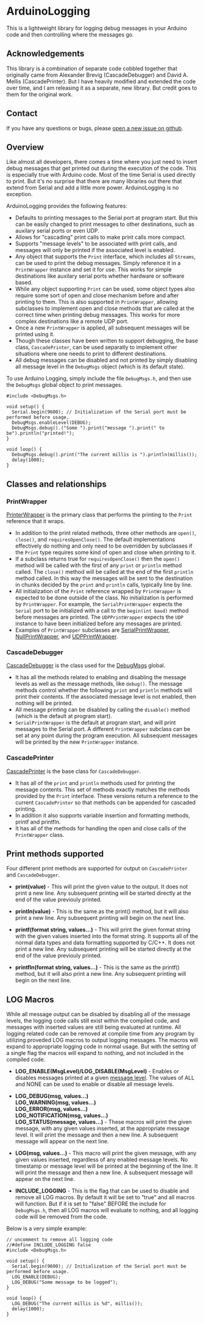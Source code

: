 # ArduinoLogging
This is a lightweight library for logging debug messages in your Arduino code
and then controlling where the messages go.

## Acknowledgements
This library is a combination of separate code cobbled together that originally
came from Alexander Brevig (CascadeDebugger) and David A. Mellis
(CascadePrinter). But I have heavily modified and extended the code over time,
and I am releasing it as a separate, new library. But credit goes to them for
the original work.

## Contact
If you have any questions or bugs, please 
[open a new issue on github](https://github.com/markwomack/ArduinoLogging/issues).

## Overview
Like almost all developers, there comes a time where you just need to insert
debug messages that get printed out during the execution of the code. This is
especially true with Arduino code. Most of the time Serial is used directly to
print. But it's no surprise that there are many libraries out there that extend
from Serial and add a little more power. ArduinoLogging is no exception.

ArduinoLogging provides the following features:
- Defaults to printing messages to the Serial port at program start. But this
can be easily changed to print messages to other destinations, such as auxilary
serial ports or even UDP.
- Allows for "cascading" print calls to make print calls more compact.
- Supports "message levels" to be associated with print calls, and messages
will only be printed if the associated level is enabled.
- Any object that supports the `Print` interface, which includes all
`Streams`, can be used to print the debug messages. Simply reference it in a
`PrintWrapper` instance and set it for use. This works for simple destinations
like auxilary serial ports whether hardware or software based.
- While any object supporting `Print` can be used, some object types also
require some sort of open and close mechanism before and after printing to
them. This is also supported in `PrintWrapper`, allowing subclasses to
implement open and close methods that are called at the correct time when
printing debug messages. This works for more complex destinations like
a remote UDP port.
- Once a new `PrintWrapper` is applied, all subsequent messages will be
printed using it.
- Though these classes have been written to support debugging, the base
class, `CascadePrinter`, can be used separatly to implement other
situations where one needs to print to different destinations.
- All debug messages can be disabled and not printed by simply disabling
all message level in the `DebugMsgs` object (which is its default state).

To use Arduino Logging, simply include the file `DebugMsgs.h`, and then use
the `DebugMsgs` global object to print messages.

    #include <DebugMsgs.h>
    
    void setup() {
      Serial.begin(9600); // Initialization of the Serial port must be performed before usage.
      DebugMsgs.enableLevel(DEBUG);
      DebugMsgs.debug().("Some ").print("message ").print(" to be").println("printed!");
    }
    
    void loop() {
      DebugMsgs.debug().print("The current millis is ").println(millis());
      delay(1000);
    }

## Classes and relationships

### PrintWrapper
[PrinterWrapper](https://github.com/markwomack/ArduinoLogging/blob/main/src/PrintWrapper.h#L29)
is the primary class that performs the printing to the
`Print` reference that it wraps.
- In addition to the print related methods, three other methods are
`open()`, `close()`, and `requiresOpenClose()`. The default
implementations effectively do nothing and only need to be overridden
by subclasses if the `Print` type requires some kind of open and close
when printing to it.
- If a subclass returns true for `requiresOpenClose()` then the `open()`
method will be called with the first of any `print` or `println`
method called. The `close()` method will be called at the end of the
first `println` method called. In this way the messages will be sent to
the destination in chunks decided by the `print` and `println` calls,
typically line by line.
- All initialization of the `Print` reference wrapped by
`PrintWrapper` is expected to be done outside of the class. No
initialization is performed by `PrintWrapper`. For example, the
`SerialPrintWrapper` expects the `Serial` port to be initialized with
a call to the `begin(int baud)` method before messages are printed.
The `UDPPrintWrapper` expects the `UDP` instance to have been
initialized before any messages are printed.
- Examples of `PrintWrapper` subclasses are 
[SerialPrintWrapper](https://github.com/markwomack/ArduinoLogging/blob/main/src/PrintWrapper.h#L94),
[NullPrintWrapper](https://github.com/markwomack/ArduinoLogging/blob/main/src/PrintWrapper.h#L103), and 
[UDPPrintWrapper](https://github.com/markwomack/ArduinoLogging/blob/main/src/UDPPrintWrapper.h#L48).

### CascadeDebugger
[CascadeDebugger](https://github.com/markwomack/ArduinoLogging/blob/main/src/CascadeDebugger.h#L31) 
is the class used for the 
[DebugMsgs](https://github.com/markwomack/ArduinoLogging/blob/main/src/DebugMsgs.h#L9) global.
- It has all the methods related to enabling and disabling the message
levels as well as the message methods, like `debug()`. The message
methods control whether the following `print` and `println` methods will
print their contents. If the associated message level is not enabled,
then nothing will be printed.
- All message printing can be disabled by calling the `disable()` method
(which is the default at program start).
- `SerialPrintWrapper` is the default at program start, and will print
messages to the Serial port. A different `PrintWrapper` subclass can
be set at any point during the program execution. All subsequent
messages will be printed by the new `PrintWrapper` instance.

### CascadePrinter
[CascadePrinter](https://github.com/markwomack/ArduinoLogging/blob/main/src/CascadePrinter.h#L21) 
is the base class for `CascadeDebugger`.
- It has all of the `print` and `println` methods used for printing
the message contents. This set of methods exactly matches the methods
provided by the `Print` interface. These versions return a reference
to the current `CascadePrinter` so that methods can be appended
for cascaded printing.
- In addition it also supports variable insertion and formatting
methods, printf and printfln.
- It has all of the methods for handling the open and close calls
of the `PrintWrapper` class.

## Print methods supported
Four different print methods are supported for output on
`CascadePrinter` and `CascadeDebugger`.

- **print(value)** - This will print the given value to the output.
It does not print a new line. Any subsequent printing will be
started directly at the end of the value previouly printed.

- **println(value)** - This is the same as the print() method,
but it will also print a new line. Any subsequent printing will
begin on the next line.

- **printf(format string, values...)** -  This will print the
given format string with the given values inserted into the
format string. It supports all of the normal data types and data
formatting supported by C/C++. It does not print a new line. Any
subsequent printing will be started directly at the end of the
value previouly printed.

- **printfln(format string, values...)** -  This is the same as
the printf() method, but it will also print a new line. Any
subsequent printing will begin on the next line.

## LOG Macros
While all message output can be disabled by disabling all of the 
message levels, the logging code calls still exist within the
compiled code, and messages with inserted values are still being
evaluated at runtime. All logging related code can be removed
at compile time from any program by utilizing proveded LOG macros
to output logging messages. The macros will expand to appropriate
logging code in normal usage. But with the setting of a single
flag the macros will expand to nothing, and not included in the
compiled code.

- **LOG_ENABLE(MsgLevel)/LOG_DISABLE(MsgLevel)** - Enables or
disables messages printed at a given
[message level](https://github.com/markwomack/ArduinoLogging/blob/71a1ce7992577bd2fb9c20d3fbf3096a022bd0a1/src/CascadeDebugger.h#L15).
The values of ALL and NONE can be used to enable or disable all
message levels.

- **LOG_DEBUG(msg, values...)**</br>
**LOG_WARNING(msg, values...)**</br>
**LOG_ERROR(msg, values...)**</br>
**LOG_NOTIFICATION(msg, values...)**</br>
**LOG_STATUS(message, values...)** - These macros will print
  the given message, with any given values inserted, at the
  appropriate message level. It will print the message and then
  a new line. A subsequent message will appear on the next line.

- **LOG(msg, values...)** - This macro will print the given
message, with any given values inserted, regardless of any
enabled message levels. No timestamp or message level will be
printed at the beginning of the line. It will print the message
and then a new line. A subsequent message will appear on the
next line.

- **INCLUDE_LOGGING** - This is the flag that can be used to
disable and remove all LOG macros. By default it will be set
to "true" and all macros will function. But if it is set to
"false" BEFORE the include for `DebugMsgs.h`, then all LOG macros
will evaluate to nothing, and all logging code will be removed
from the code.

Below is a very simple example:

    // uncomment to remove all logging code
    //#define INCLUDE_LOGGING false
    #include <DebugMsgs.h>
    
    void setup() {
      Serial.begin(9600); // Initialization of the Serial port must be performed before usage.
      LOG_ENABLE(DEBUG);
      LOG_DEBUG("Some message to be logged");
    }
    
    void loop() {
      LOG_DEBUG("The current millis is %d", millis());
      delay(1000);
    }
